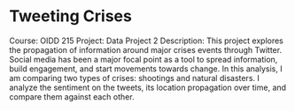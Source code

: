 # Tweeting Crises
Course: OIDD 215
Project: Data Project 2
Description: This project explores the propagation of information around major crises events through Twitter. Social media has been a major focal point as a tool to spread information, build engagement, and start movements towards change. In this analysis, I am comparing two types of crises: shootings and natural disasters. I analyze the sentiment on the tweets, its location propagation over time, and compare them against each other.
